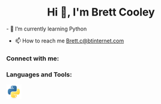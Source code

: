 
<h1 align="center">Hi 👋, I'm Brett Cooley</h1>
- 🌱 I’m currently learning Python

- 📫 How to reach me Brett.c@btinternet.com

<h3 align="left">Connect with me:</h3>
<p align="left">
</p>

<h3 align="left">Languages and Tools:</h3>
<p align="left"> <a href="https://www.python.org" target="_blank" rel="noreferrer"> <img src="https://raw.githubusercontent.com/devicons/devicon/master/icons/python/python-original.svg" alt="python" width="40" height="40"/> </a> </p>
